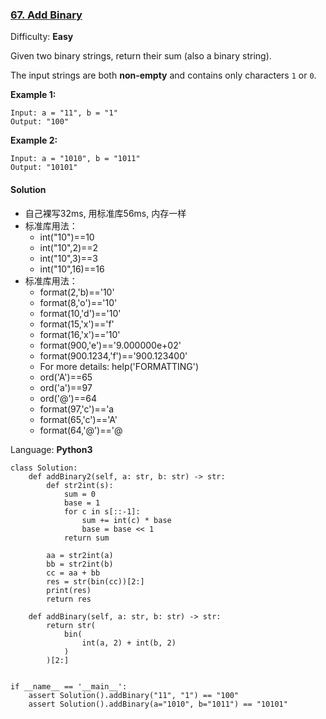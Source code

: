 ### [67\. Add Binary](https://leetcode.com/problems/add-binary/)

Difficulty: **Easy**


Given two binary strings, return their sum (also a binary string).

The input strings are both **non-empty** and contains only characters `1` or `0`.

**Example 1:**

```
Input: a = "11", b = "1"
Output: "100"
```

**Example 2:**

```
Input: a = "1010", b = "1011"
Output: "10101"
```


#### Solution
- 自己裸写32ms, 用标准库56ms, 内存一样
- 标准库用法：
    - int("10")==10
    - int("10",2)==2
    - int("10",3)==3
    - int("10",16)==16
- 标准库用法：
    - format(2,'b)=='10'
    - format(8,'o')=='10'
    - format(10,'d')=='10'
    - format(15,'x')=='f'
    - format(16,'x')=='10'
    - format(900,'e')=='9.000000e+02'
    - format(900.1234,'f')=='900.123400'
    - For more details: help('FORMATTING')
    - ord('A')==65
    - ord('a')==97
    - ord('@')==64
    - format(97,'c')=='a
    - format(65,'c')=='A'
    - format(64,'@')=='@

Language: **Python3**

```python3
class Solution:
    def addBinary2(self, a: str, b: str) -> str:
        def str2int(s):
            sum = 0
            base = 1
            for c in s[::-1]:
                sum += int(c) * base
                base = base << 1
            return sum
​
        aa = str2int(a)
        bb = str2int(b)
        cc = aa + bb
        res = str(bin(cc))[2:]
        print(res)
        return res
​
    def addBinary(self, a: str, b: str) -> str:
        return str(
            bin(
                int(a, 2) + int(b, 2)
            )
        )[2:]
​
​
if __name__ == '__main__':
    assert Solution().addBinary("11", "1") == "100"
    assert Solution().addBinary(a="1010", b="1011") == "10101"
​
```